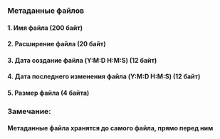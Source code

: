 ### Метаданные файлов
#### 1. Имя файла (200 байт)
#### 2. Расширение файла (20 байт)
#### 3. Дата создание файла (Y:M:D H:M:S) (12 байт)
#### 4. Дата последнего изменения файла (Y:M:D H:M:S) (12 байт)
#### 5. Размер файла (4 байта)
### Замечание: 
#### Метаданные файла хранятся до самого файла, прямо перед ним 